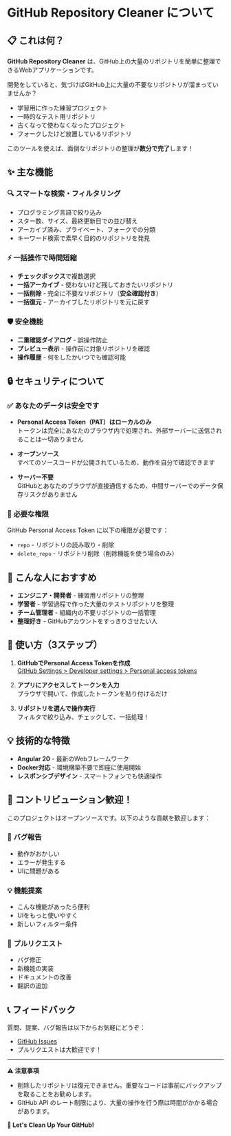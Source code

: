 # GitHub Repository Cleaner について

## 📋 これは何？

**GitHub Repository Cleaner** は、GitHub上の大量のリポジトリを簡単に整理できるWebアプリケーションです。

開発をしていると、気づけばGitHub上に大量の不要なリポジトリが溜まっていませんか？
- 学習用に作った練習プロジェクト
- 一時的なテスト用リポジトリ  
- 古くなって使わなくなったプロジェクト
- フォークしたけど放置しているリポジトリ

このツールを使えば、面倒なリポジトリの整理が**数分で完了**します！

## ✨ 主な機能

### 🔍 **スマートな検索・フィルタリング**
- プログラミング言語で絞り込み
- スター数、サイズ、最終更新日での並び替え
- アーカイブ済み、プライベート、フォークでの分類
- キーワード検索で素早く目的のリポジトリを発見

### ⚡ **一括操作で時間短縮**
- **チェックボックス**で複数選択
- **一括アーカイブ** - 使わないけど残しておきたいリポジトリ
- **一括削除** - 完全に不要なリポジトリ（**安全確認付き**）
- **一括復元** - アーカイブしたリポジトリを元に戻す

### 🛡️ **安全機能**
- **二重確認ダイアログ** - 誤操作防止
- **プレビュー表示** - 操作前に対象リポジトリを確認
- **操作履歴** - 何をしたかいつでも確認可能

## 🔒 セキュリティについて

### ✅ **あなたのデータは安全です**

- **Personal Access Token（PAT）はローカルのみ**  
  トークンは完全にあなたのブラウザ内で処理され、外部サーバーに送信されることは一切ありません

- **オープンソース**  
  すべてのソースコードが公開されているため、動作を自分で確認できます

- **サーバー不要**  
  GitHubとあなたのブラウザが直接通信するため、中間サーバーでのデータ保存リスクがありません

### 🔑 **必要な権限**

GitHub Personal Access Token に以下の権限が必要です：
- `repo` - リポジトリの読み取り・削除
- `delete_repo` - リポジトリ削除（削除機能を使う場合のみ）

## 🎯 こんな人におすすめ

- **エンジニア・開発者** - 練習用リポジトリの整理
- **学習者** - 学習過程で作った大量のテストリポジトリを整理
- **チーム管理者** - 組織内の不要リポジトリの一括管理
- **整理好き** - GitHubアカウントをすっきりさせたい人

## 🚀 使い方（3ステップ）

1. **GitHubでPersonal Access Tokenを作成**  
   [GitHub Settings > Developer settings > Personal access tokens](https://github.com/settings/tokens)

2. **アプリにアクセスしてトークンを入力**  
   ブラウザで開いて、作成したトークンを貼り付けるだけ

3. **リポジトリを選んで操作実行**  
   フィルタで絞り込み、チェックして、一括処理！

## 💡 技術的な特徴

- **Angular 20** - 最新のWebフレームワーク
- **Docker対応** - 環境構築不要で即座に使用開始
- **レスポンシブデザイン** - スマートフォンでも快適操作

## 🤝 コントリビューション歓迎！

このプロジェクトはオープンソースです。以下のような貢献を歓迎します：

### 🐛 **バグ報告**
- 動作がおかしい
- エラーが発生する
- UIに問題がある

### 💡 **機能提案**
- こんな機能があったら便利
- UIをもっと使いやすく
- 新しいフィルター条件

### 🔧 **プルリクエスト**
- バグ修正
- 新機能の実装
- ドキュメントの改善
- 翻訳の追加

## 📞 フィードバック

質問、提案、バグ報告は以下からお気軽にどうぞ：
- [GitHub Issues](https://github.com/tetsufromtw/repo-cleaner-angular/issues)
- プルリクエストは大歓迎です！

---

**⚠️ 注意事項**
- 削除したリポジトリは復元できません。重要なコードは事前にバックアップを取ることをお勧めします。
- GitHub API のレート制限により、大量の操作を行う際は時間がかかる場合があります。

**🎉 Let's Clean Up Your GitHub!**